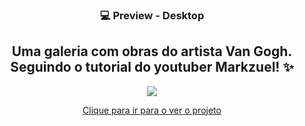 
<h3 align="center">
💻 Preview - Desktop 
</h3>
<h2 align="center"> Uma galeria com obras do artista Van Gogh. Seguindo o tutorial do youtuber Markzuel! ✨ </h2>

<div align="center">
  <img  src="https://media.discordapp.net/attachments/1098139264258158602/1115600308924584049/Opera_Instantaneo_2023-06-06_081627_127.0.0.1.png?width=960&height=457"/>
</div>
<div align="center">
  <p><a href="https://van-gogh-five.vercel.app">Clique para ir para o ver o projeto</a></p>
</div>
